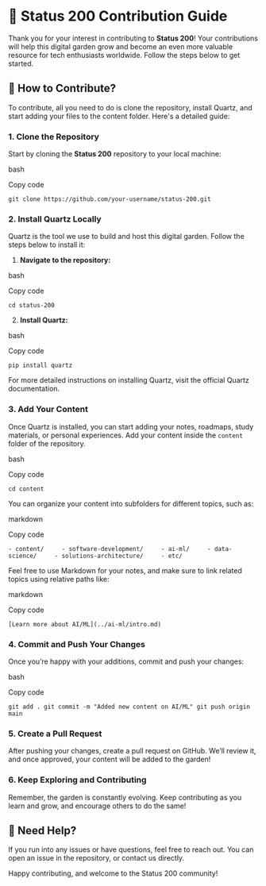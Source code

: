 # 🌱 **Status 200 Contribution Guide**

Thank you for your interest in contributing to **Status 200**! Your contributions will help this digital garden grow and become an even more valuable resource for tech enthusiasts worldwide. Follow the steps below to get started.

## 🚀 **How to Contribute?**

To contribute, all you need to do is clone the repository, install Quartz, and start adding your files to the content folder. Here's a detailed guide:

### 1. **Clone the Repository**

Start by cloning the **Status 200** repository to your local machine:

bash

Copy code

`git clone https://github.com/your-username/status-200.git`

### 2. **Install Quartz Locally**

Quartz is the tool we use to build and host this digital garden. Follow the steps below to install it:

1. **Navigate to the repository:**

bash

Copy code

`cd status-200`

2. **Install Quartz:**

bash

Copy code

`pip install quartz`

For more detailed instructions on installing Quartz, visit the official Quartz documentation.

### 3. **Add Your Content**

Once Quartz is installed, you can start adding your notes, roadmaps, study materials, or personal experiences. Add your content inside the `content` folder of the repository.

bash

Copy code

`cd content`

You can organize your content into subfolders for different topics, such as:

markdown

Copy code

`- content/     - software-development/     - ai-ml/     - data-science/     - solutions-architecture/     - etc/`

Feel free to use Markdown for your notes, and make sure to link related topics using relative paths like:

markdown

Copy code

`[Learn more about AI/ML](../ai-ml/intro.md)`

### 4. **Commit and Push Your Changes**

Once you’re happy with your additions, commit and push your changes:

bash

Copy code

`git add . git commit -m "Added new content on AI/ML" git push origin main`

### 5. **Create a Pull Request**

After pushing your changes, create a pull request on GitHub. We’ll review it, and once approved, your content will be added to the garden!

### 6. **Keep Exploring and Contributing**

Remember, the garden is constantly evolving. Keep contributing as you learn and grow, and encourage others to do the same!

## 🌟 **Need Help?**

If you run into any issues or have questions, feel free to reach out. You can open an issue in the repository, or contact us directly.

Happy contributing, and welcome to the Status 200 community!